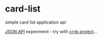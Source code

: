 # card-list
simple card list application api

[JSON API](https://jsonapi.org) experiment - try with [crnk project](http://www.crnk.io)...
